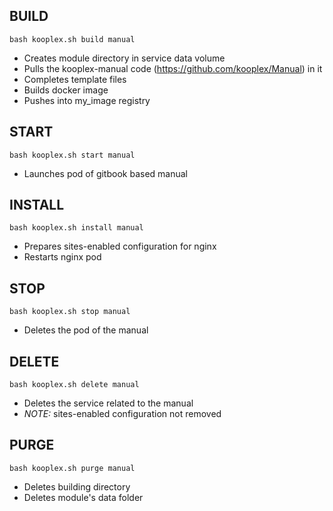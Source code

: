 ## BUILD
```
bash kooplex.sh build manual
```

* Creates module directory in service data volume
* Pulls the kooplex-manual code (https://github.com/kooplex/Manual) in it
* Completes template files
* Builds docker image
* Pushes into my_image registry

## START
```
bash kooplex.sh start manual
```

* Launches pod of gitbook based manual 

## INSTALL

```
bash kooplex.sh install manual
```

* Prepares sites-enabled configuration for nginx
* Restarts nginx pod

## STOP

```
bash kooplex.sh stop manual
```

* Deletes the pod of the manual

## DELETE

```
bash kooplex.sh delete manual
```

* Deletes the service related to the manual
* _NOTE:_ sites-enabled configuration not removed

## PURGE

```
bash kooplex.sh purge manual
```

* Deletes building directory
* Deletes module's data folder
